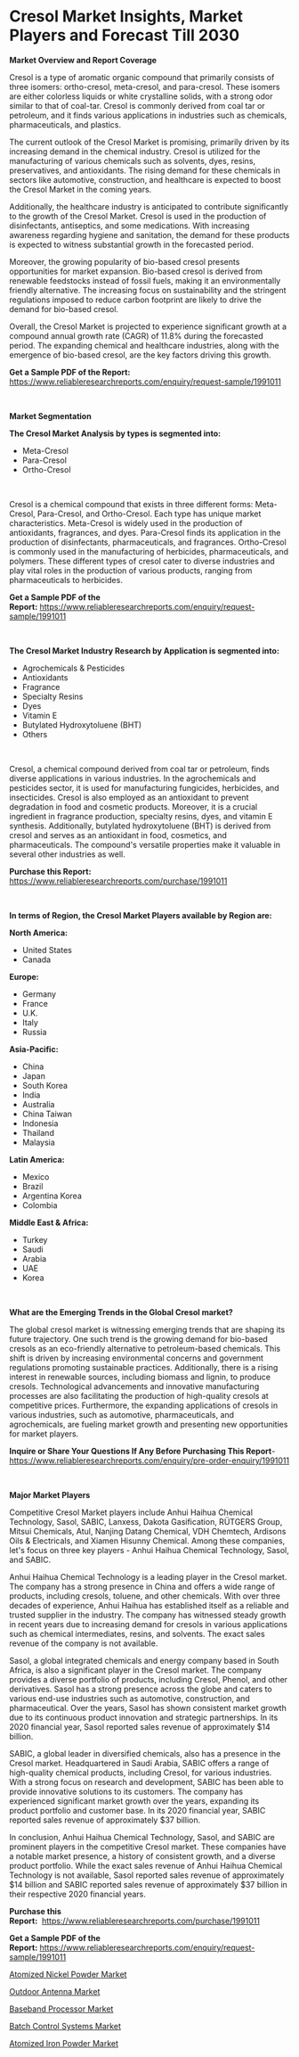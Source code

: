 <p><h1>Cresol Market Insights, Market Players and Forecast Till 2030</h1></p><p><strong>Market Overview and Report Coverage</strong></p>
<p><p>Cresol is a type of aromatic organic compound that primarily consists of three isomers: ortho-cresol, meta-cresol, and para-cresol. These isomers are either colorless liquids or white crystalline solids, with a strong odor similar to that of coal-tar. Cresol is commonly derived from coal tar or petroleum, and it finds various applications in industries such as chemicals, pharmaceuticals, and plastics.</p><p>The current outlook of the Cresol Market is promising, primarily driven by its increasing demand in the chemical industry. Cresol is utilized for the manufacturing of various chemicals such as solvents, dyes, resins, preservatives, and antioxidants. The rising demand for these chemicals in sectors like automotive, construction, and healthcare is expected to boost the Cresol Market in the coming years.</p><p>Additionally, the healthcare industry is anticipated to contribute significantly to the growth of the Cresol Market. Cresol is used in the production of disinfectants, antiseptics, and some medications. With increasing awareness regarding hygiene and sanitation, the demand for these products is expected to witness substantial growth in the forecasted period.</p><p>Moreover, the growing popularity of bio-based cresol presents opportunities for market expansion. Bio-based cresol is derived from renewable feedstocks instead of fossil fuels, making it an environmentally friendly alternative. The increasing focus on sustainability and the stringent regulations imposed to reduce carbon footprint are likely to drive the demand for bio-based cresol.</p><p>Overall, the Cresol Market is projected to experience significant growth at a compound annual growth rate (CAGR) of 11.8% during the forecasted period. The expanding chemical and healthcare industries, along with the emergence of bio-based cresol, are the key factors driving this growth.</p></p>
<p><strong>Get a Sample PDF of the Report:</strong> <a href="https://www.reliableresearchreports.com/enquiry/request-sample/1991011">https://www.reliableresearchreports.com/enquiry/request-sample/1991011</a></p>
<p>&nbsp;</p>
<p><strong>Market Segmentation</strong></p>
<p><strong>The Cresol Market Analysis by types is segmented into:</strong></p>
<p><ul><li>Meta-Cresol</li><li>Para-Cresol</li><li>Ortho-Cresol</li></ul></p>
<p>&nbsp;</p>
<p><p>Cresol is a chemical compound that exists in three different forms: Meta-Cresol, Para-Cresol, and Ortho-Cresol. Each type has unique market characteristics. Meta-Cresol is widely used in the production of antioxidants, fragrances, and dyes. Para-Cresol finds its application in the production of disinfectants, pharmaceuticals, and fragrances. Ortho-Cresol is commonly used in the manufacturing of herbicides, pharmaceuticals, and polymers. These different types of cresol cater to diverse industries and play vital roles in the production of various products, ranging from pharmaceuticals to herbicides.</p></p>
<p><strong>Get a Sample PDF of the Report:</strong>&nbsp;<a href="https://www.reliableresearchreports.com/enquiry/request-sample/1991011">https://www.reliableresearchreports.com/enquiry/request-sample/1991011</a></p>
<p>&nbsp;</p>
<p><strong>The Cresol Market Industry Research by Application is segmented into:</strong></p>
<p><ul><li>Agrochemicals & Pesticides</li><li>Antioxidants</li><li>Fragrance</li><li>Specialty Resins</li><li>Dyes</li><li>Vitamin E</li><li>Butylated Hydroxytoluene (BHT)</li><li>Others</li></ul></p>
<p>&nbsp;</p>
<p><p>Cresol, a chemical compound derived from coal tar or petroleum, finds diverse applications in various industries. In the agrochemicals and pesticides sector, it is used for manufacturing fungicides, herbicides, and insecticides. Cresol is also employed as an antioxidant to prevent degradation in food and cosmetic products. Moreover, it is a crucial ingredient in fragrance production, specialty resins, dyes, and vitamin E synthesis. Additionally, butylated hydroxytoluene (BHT) is derived from cresol and serves as an antioxidant in food, cosmetics, and pharmaceuticals. The compound's versatile properties make it valuable in several other industries as well.</p></p>
<p><strong>Purchase this Report:</strong>&nbsp; <a href="https://www.reliableresearchreports.com/purchase/1991011">https://www.reliableresearchreports.com/purchase/1991011</a></p>
<p>&nbsp;</p>
<p><strong>In terms of Region, the Cresol Market Players available by Region are:</strong></p>
<p>
    <p> <strong> North America: </strong>
        <ul>
            <li>United States</li>
            <li>Canada</li>
        </ul>
        </p> 
    <p> <strong> Europe: </strong>
        <ul>
            <li>Germany</li>
            <li>France</li>
            <li>U.K.</li>
            <li>Italy</li>
            <li>Russia</li>
        </ul>
        </p> 
    <p> <strong> Asia-Pacific: </strong>
        <ul>
            <li>China</li>
            <li>Japan</li>
            <li>South Korea</li>
            <li>India</li>
            <li>Australia</li>
            <li>China Taiwan</li>
            <li>Indonesia</li>
            <li>Thailand</li>
            <li>Malaysia</li>
        </ul>
        </p> 
    <p> <strong> Latin America: </strong>
        <ul>
            <li>Mexico</li>
            <li>Brazil</li>
            <li>Argentina Korea</li>
            <li>Colombia</li>
        </ul>
        </p> 
    <p> <strong> Middle East & Africa: </strong>
        <ul>
            <li>Turkey</li>
            <li>Saudi</li>
            <li>Arabia</li>
            <li>UAE</li>
            <li>Korea</li>
        </ul>
    </p>
    </p>
<p>&nbsp;</p>
<p><strong>What are the Emerging Trends in the Global Cresol market?</strong></p>
<p><p>The global cresol market is witnessing emerging trends that are shaping its future trajectory. One such trend is the growing demand for bio-based cresols as an eco-friendly alternative to petroleum-based chemicals. This shift is driven by increasing environmental concerns and government regulations promoting sustainable practices. Additionally, there is a rising interest in renewable sources, including biomass and lignin, to produce cresols. Technological advancements and innovative manufacturing processes are also facilitating the production of high-quality cresols at competitive prices. Furthermore, the expanding applications of cresols in various industries, such as automotive, pharmaceuticals, and agrochemicals, are fueling market growth and presenting new opportunities for market players.</p></p>
<p><strong>Inquire or Share Your Questions If Any Before Purchasing This Report</strong>- <a href="https://www.reliableresearchreports.com/enquiry/pre-order-enquiry/1991011">https://www.reliableresearchreports.com/enquiry/pre-order-enquiry/1991011</a></p>
<p>&nbsp;</p>
<p><strong>Major Market Players</strong></p>
<p><p>Competitive Cresol Market players include Anhui Haihua Chemical Technology, Sasol, SABIC, Lanxess, Dakota Gasification, RÜTGERS Group, Mitsui Chemicals, Atul, Nanjing Datang Chemical, VDH Chemtech, Ardisons Oils & Electricals, and Xiamen Hisunny Chemical. Among these companies, let's focus on three key players - Anhui Haihua Chemical Technology, Sasol, and SABIC.</p><p>Anhui Haihua Chemical Technology is a leading player in the Cresol market. The company has a strong presence in China and offers a wide range of products, including cresols, toluene, and other chemicals. With over three decades of experience, Anhui Haihua has established itself as a reliable and trusted supplier in the industry. The company has witnessed steady growth in recent years due to increasing demand for cresols in various applications such as chemical intermediates, resins, and solvents. The exact sales revenue of the company is not available.</p><p>Sasol, a global integrated chemicals and energy company based in South Africa, is also a significant player in the Cresol market. The company provides a diverse portfolio of products, including Cresol, Phenol, and other derivatives. Sasol has a strong presence across the globe and caters to various end-use industries such as automotive, construction, and pharmaceutical. Over the years, Sasol has shown consistent market growth due to its continuous product innovation and strategic partnerships. In its 2020 financial year, Sasol reported sales revenue of approximately $14 billion.</p><p>SABIC, a global leader in diversified chemicals, also has a presence in the Cresol market. Headquartered in Saudi Arabia, SABIC offers a range of high-quality chemical products, including Cresol, for various industries. With a strong focus on research and development, SABIC has been able to provide innovative solutions to its customers. The company has experienced significant market growth over the years, expanding its product portfolio and customer base. In its 2020 financial year, SABIC reported sales revenue of approximately $37 billion.</p><p>In conclusion, Anhui Haihua Chemical Technology, Sasol, and SABIC are prominent players in the competitive Cresol market. These companies have a notable market presence, a history of consistent growth, and a diverse product portfolio. While the exact sales revenue of Anhui Haihua Chemical Technology is not available, Sasol reported sales revenue of approximately $14 billion and SABIC reported sales revenue of approximately $37 billion in their respective 2020 financial years.</p></p>
<p><strong>Purchase this Report:</strong>&nbsp;&nbsp;<a href="https://www.reliableresearchreports.com/purchase/1991011">https://www.reliableresearchreports.com/purchase/1991011</a></p>
<p></p>
<p><strong>Get a Sample PDF of the Report:</strong>&nbsp;<a href="https://www.reliableresearchreports.com/enquiry/request-sample/1991011">https://www.reliableresearchreports.com/enquiry/request-sample/1991011</a></p>
<p><p><a href="https://github.com/kuntayevaz/Market-Research-Report-List-1/blob/main/atomized-nickel-powder-market.md">Atomized Nickel Powder Market</a></p><p><a href="https://medium.com/@juananienow/outdoor-antenna-market-exploring-market-share-market-trends-and-future-growth-92aabcfb4348">Outdoor Antenna Market</a></p><p><a href="https://medium.com/@jaydonhyatt2023/analyzing-baseband-processor-market-global-industry-perspective-and-forecast-2023-to-2030-4eddee743687">Baseband Processor Market</a></p><p><a href="https://medium.com/@mskylatoy/batch-control-systems-nbsp-market-focuses-on-market-share-size-and-projected-forecast-till-2030-242caaab34de">Batch Control Systems Market</a></p><p><a href="https://github.com/Krish2023na/Market-Research-Report-List-1/blob/main/atomized-iron-powder-market.md">Atomized Iron Powder Market</a></p></p>